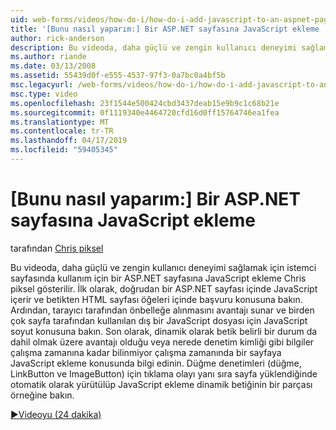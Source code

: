 ```yaml
---
uid: web-forms/videos/how-do-i/how-do-i-add-javascript-to-an-aspnet-page
title: '[Bunu nasıl yaparım:] Bir ASP.NET sayfasına JavaScript ekleme | Microsoft Docs'
author: rick-anderson
description: Bu videoda, daha güçlü ve zengin kullanıcı deneyimi sağlamak için istemci sayfasında kullanım için bir ASP.NET sayfasına JavaScript ekleme Chris piksel gösterilir...
ms.author: riande
ms.date: 03/13/2008
ms.assetid: 55439d0f-e555-4537-97f3-0a7bc0a4bf5b
msc.legacyurl: /web-forms/videos/how-do-i/how-do-i-add-javascript-to-an-aspnet-page
msc.type: video
ms.openlocfilehash: 23f1544e500424cbd3437deab15e9b9c1c68b21e
ms.sourcegitcommit: 0f1119340e4464720cfd16d0ff15764746ea1fea
ms.translationtype: MT
ms.contentlocale: tr-TR
ms.lasthandoff: 04/17/2019
ms.locfileid: "59405345"
---
```

# <a name="how-do-i-add-javascript-to-an-aspnet-page"></a>[Bunu nasıl yaparım:] Bir ASP.NET sayfasına JavaScript ekleme

tarafından [Chris piksel](https://twitter.com/chrispels)

Bu videoda, daha güçlü ve zengin kullanıcı deneyimi sağlamak için istemci sayfasında kullanım için bir ASP.NET sayfasına JavaScript ekleme Chris piksel gösterilir. İlk olarak, doğrudan bir ASP.NET sayfası içinde JavaScript içerir ve betikten HTML sayfası öğeleri içinde başvuru konusuna bakın. Ardından, tarayıcı tarafından önbelleğe alınmasını avantajı sunar ve birden çok sayfa tarafından kullanılan dış bir JavaScript dosyası için JavaScript soyut konusuna bakın. Son olarak, dinamik olarak betik belirli bir durum da dahil olmak üzere avantajı olduğu veya nerede denetim kimliği gibi bilgiler çalışma zamanına kadar bilinmiyor çalışma zamanında bir sayfaya JavaScript ekleme konusunda bilgi edinin. Düğme denetimleri (düğme, LinkButton ve ImageButton) için tıklama olayı yanı sıra sayfa yüklendiğinde otomatik olarak yürütülüp JavaScript ekleme dinamik betiğinin bir parçası örneğine bakın.

[&#9654;Videoyu (24 dakika)](https://channel9.msdn.com/Blogs/ASP-NET-Site-Videos/how-do-i-add-javascript-to-an-aspnet-page)
